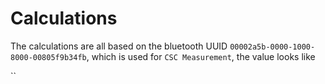 ﻿# Calculations

The calculations are all based on the bluetooth UUID `00002a5b-0000-1000-8000-00805f9b34fb`, which is used for `CSC Measurement`, the value looks like

``

